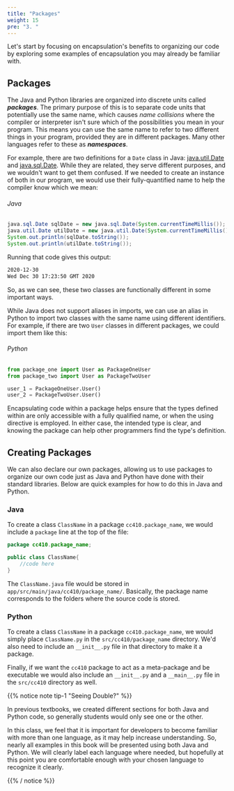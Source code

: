 ```yaml
---
title: "Packages"
weight: 15
pre: "3. "
---
```

Let's start by focusing on encapsulation's benefits to organizing our code by exploring some examples of encapsulation you may already be familiar with.

## Packages

The Java and Python libraries are organized into discrete units called **_packages_**.  The primary purpose of this is to separate code units that potentially use the same name, which causes *name collisions* where the compiler or interpreter isn't sure which of the possibilities you mean in your program.  This means you can use the same name to refer to two different things in your program, provided they are in different packages. Many other languages refer to these as **_namespaces_**.

For example, there are two definitions for a `Date` class in Java: [java.util.Date](https://docs.oracle.com/javase/8/docs/api/java/util/Date.html) and [java.sql.Date](https://docs.oracle.com/javase/8/docs/api/java/sql/Date.html). While they are related, they serve different purposes, and we wouldn't want to get them confused. If we needed to create an instance of both in our program, we would use their fully-quantified name to help the compiler know which we mean:

###### Java

```java
java.sql.Date sqlDate = new java.sql.Date(System.currentTimeMillis());
java.util.Date utilDate = new java.util.Date(System.currentTimeMillis());
System.out.println(sqlDate.toString());
System.out.println(utilDate.toString());
```

Running that code gives this output:

```tex
2020-12-30
Wed Dec 30 17:23:50 GMT 2020
```

So, as we can see, these two classes are functionally different in some important ways. 

While Java does not support aliases in imports, we can use an alias in Python to import two classes with the same name using different identifiers. For example, if there are two `User` classes in different packages, we could import them like this:

###### Python

```python
from package_one import User as PackageOneUser
from package_two import User as PackageTwoUser

user_1 = PackageOneUser.User()
user_2 = PackageTwoUser.User()
```

Encapsulating code within a package helps ensure that the types defined within are only accessible with a fully qualified name, or when the using directive is employed.  In either case, the intended type is clear, and knowing the package can help other programmers find the type's definition.

## Creating Packages

We can also declare our own packages, allowing us to use packages to organize our own code just as Java and Python have done with their standard libraries. Below are quick examples for how to do this in Java and Python.

### Java

To create a class `ClassName` in a package `cc410.package_name`, we would include a `package` line at the top of the file:

```java
package cc410.package_name;

public class ClassName{
    //code here
}
```

The `ClassName.java` file would be stored in `app/src/main/java/cc410/package_name/`. Basically, the package name corresponds to the folders where the source code is stored. 

### Python

To create a class `ClassName` in a package `cc410.package_name`, we would simply place `ClassName.py` in the `src/cc410/package_name` directory. We'd also need to include an `__init__.py` file in that directory to make it a package. 

Finally, if we want the `cc410` package to act as a meta-package and be executable we would also include an `__init__.py` and a `__main__.py` file in the `src/cc410` directory as well.

{{% notice note tip-1 "Seeing Double?" %}}

In previous textbooks, we created different sections for both Java and Python code, so generally students would only see one or the other.

In this class, we feel that it is important for developers to become familiar with more than one language, as it may help increase understanding. So, nearly all examples in this book will be presented using both Java and Python. We will clearly label each language where needed, but hopefully at this point you are comfortable enough with your chosen language to recognize it clearly. 

{{% / notice %}}
